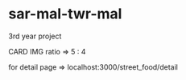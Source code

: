 # sar-mal-twr-mal

3rd year project

CARD IMG ratio => 5 : 4

for detail page => localhost:3000/street_food/detail
